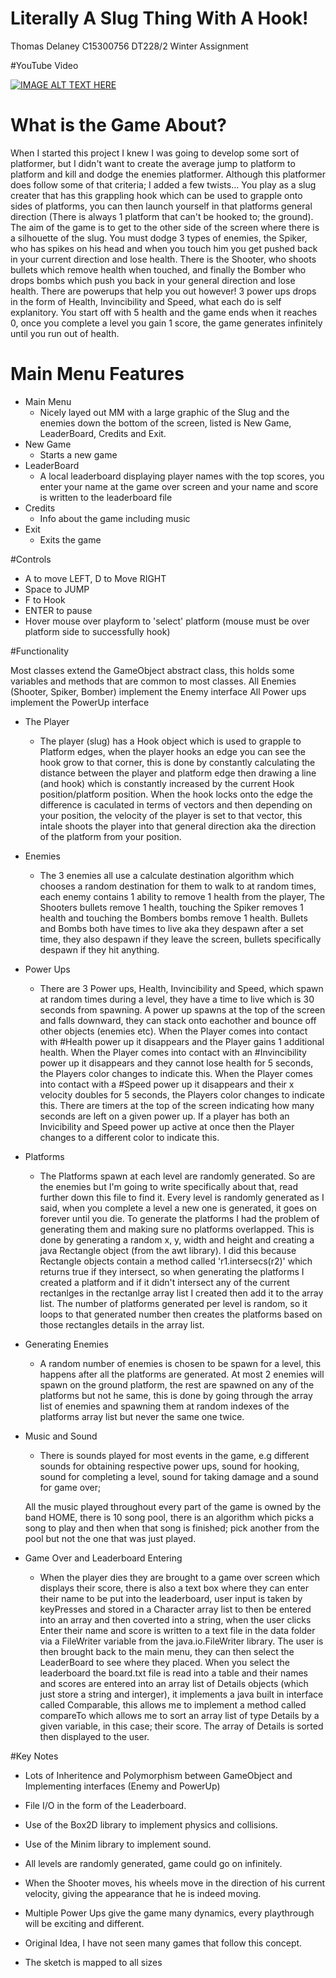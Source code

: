 # Literally A Slug Thing With A Hook!
Thomas Delaney C15300756 DT228/2 Winter Assignment

#YouTube Video

[![IMAGE ALT TEXT HERE](https://img.youtube.com/vi/1V9bT77H-N8/0.jpg)](https://www.youtube.com/watch?v=1V9bT77H-N8)

# What is the Game About?
When I started this project I knew I was going to develop some sort of platformer, but I didn't want to create the average jump to platform to platform and kill and dodge the enemies platformer. Although this platformer does follow some of that criteria; I added a few twists...
You play as a slug creater that has this grappling hook which can be used to grapple onto sides of platforms, you can then launch yourself in that platforms general direction (There is always 1 platform that can't be hooked to; the ground). The aim of the game is to get to the other side of the screen where there is a silhouette of the slug. You must dodge 3 types of enemies, the Spiker, who has spikes on his head and when you touch him you get pushed back in your current direction and lose health. There is the Shooter, who shoots bullets which remove health when touched, and finally the Bomber who drops bombs which push you back in your general direction and lose health. There are powerups that help you out however! 3 power ups drops in the form of Health, Invincibility and Speed, what each do is self explanitory. You start off with 5 health and the game ends when it reaches 0, once you complete a level you gain 1 score, the game generates infinitely until you run out of health.

# Main Menu Features
* Main Menu
  * Nicely layed out MM with a large graphic of the Slug and the enemies down the bottom of the screen, listed is New Game, LeaderBoard, Credits and Exit.
* New Game
  * Starts a new game
* LeaderBoard
  * A local leaderboard displaying player names with the top scores, you enter your name at the game over screen and your name and score is written to the leaderboard file
* Credits
  * Info about the game including music
* Exit
  * Exits the game

#Controls

* A to move LEFT, D to Move RIGHT
* Space to JUMP
* F to Hook
* ENTER to pause
* Hover mouse over playform to 'select' platform (mouse must be over platform side to successfully hook)

#Functionality

Most classes extend the GameObject abstract class, this holds some variables and methods that are common to most classes.
All Enemies (Shooter, Spiker, Bomber) implement the Enemy interface
All Power ups implement the PowerUp interface

* The Player
  * The player (slug) has a Hook object which is used to grapple to Platform edges, when the player hooks an edge you can see the hook grow to that corner, this is done by constantly calculating the distance between the player and platform edge then drawing a line (and hook) which is constantly increased by the current Hook position/platform position. When the hook locks onto the edge the difference is caculated in terms of vectors and then depending on your position, the velocity of the player is set to that vector, this intale shoots the player into that general direction aka the direction of the platform from your position.
  
* Enemies
  * The 3 enemies all use a calculate destination algorithm which chooses a random destination for them to walk to at random times, each enemy contains 1 ability to remove 1 health from the player, The Shooters bullets remove 1 health, touching the Spiker removes 1 health and touching the Bombers bombs remove 1 health. Bullets and Bombs both have times to live aka they despawn after a set time, they also despawn if they leave the screen, bullets specifically despawn if they hit anything.
  
* Power Ups
  * There are 3 Power ups, Health, Invincibility and Speed, which spawn at random times during a level, they have a time to live which is 30 seconds from spawning. A power up spawns at the top of the screen and falls downward, they can stack onto eachother and bounce off other objects (enemies etc). When the Player comes into contact with #Health power up it disappears and the Player gains 1 additional health. When the Player comes into contact with an #Invincibility power up it disappears and they cannot lose health for 5 seconds, the Players color changes to indicate this. When the Player comes into contact with a #Speed power up it disappears and their x velocity doubles for 5 seconds, the Players color changes to indicate this. There are timers at the top of the screen indicating how many seconds are left on a given power up. If a player has both an Invicibility and Speed power up active at once then the Player changes to a different color to indicate this.

* Platforms
  * The Platforms spawn at each level are randomly generated. So are the enemies but I'm going to write specifically about that, read further down this file to find it. Every level is randomly generated as I said, when you complete a level a new one is generated, it goes on forever until you die. To generate the platforms I had the problem of generating them and making sure no platforms overlapped. This is done by generating a random x, y, width and height and creating a java Rectangle object (from the awt library). I did this because Rectangle objects contain a method called 'r1.intersecs(r2)' which returns true if they intersect, so when generating the platforms I created a platform and if it didn't intersect any of the current rectanlges in the rectanlge array list I created then add it to the array list. The number of platforms generated per level is random, so it loops to that generated number then creates the platforms based on those rectangles details in the array list.
 
* Generating Enemies
  * A random number of enemies is chosen to be spawn for a level, this happens after all the platforms are generated. At most 2 enemies will spawn on the ground platform, the rest are spawned on any of the platforms but not he same, this is done by going through the array list of enemies and spawning them at random indexes of the platforms array list but never the same one twice.

* Music and Sound
  * There is sounds played for most events in the game, e.g different sounds for obtaining respective power ups,  sound for hooking, sound for completing a level, sound for taking damage and a sound for game over;
  
  All the music played throughout every part of the game is owned by the band HOME, there is 10 song pool, there is an algorithm which picks a song to play and then when that song is finished; pick another from the pool but not the one that was just played.
  
* Game Over and Leaderboard Entering
  * When the player dies they are brought to a game over screen which displays their score, there is also a text box where they can enter their name to be put into the leaderboard, user input is taken by keyPresses and stored in a Character array list to then be entered into an array and then coverted into a string, when the user clicks Enter their name and score is written to a text file in the data folder via a FileWriter variable from the java.io.FileWriter library. The user is then brought back to the main menu, they can then select the LeaderBoard to see where they placed. When you select the leaderboard the board.txt file is read into a table and their names and scores are entered into an array list of Details objects (which just store a string and interger), it implements a java built in interface called Comparable, this allows me to implement a method called compareTo which allows me to sort an array list of type Details by a given variable, in this case; their score. The array of Details is sorted then displayed to the user.

#Key Notes
* Lots of Inheritence and Polymorphism between GameObject and Implementing interfaces (Enemy and PowerUp)

* File I/O in the form of the Leaderboard.

* Use of the Box2D library to implement physics and collisions.

* Use of the Minim library to implement sound.

* All levels are randomly generated, game could go on infinitely.

* When the Shooter moves, his wheels move in the direction of his current velocity, giving the appearance that he is indeed moving.

* Multiple Power Ups give the game many dynamics, every playthrough will be exciting and different.

* Original Idea, I have not seen many games that follow this concept.

* The sketch is mapped to all sizes

